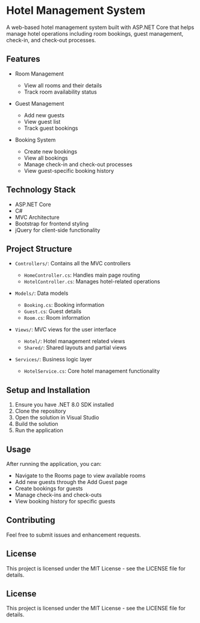 # Hotel Management System

A web-based hotel management system built with ASP.NET Core that helps manage hotel operations including room bookings, guest management, check-in, and check-out processes.

## Features

- Room Management
  - View all rooms and their details
  - Track room availability status

- Guest Management
  - Add new guests
  - View guest list
  - Track guest bookings

- Booking System
  - Create new bookings
  - View all bookings
  - Manage check-in and check-out processes
  - View guest-specific booking history

## Technology Stack

- ASP.NET Core
- C#
- MVC Architecture
- Bootstrap for frontend styling
- jQuery for client-side functionality

## Project Structure

- `Controllers/`: Contains all the MVC controllers
  - `HomeController.cs`: Handles main page routing
  - `HotelController.cs`: Manages hotel-related operations

- `Models/`: Data models
  - `Booking.cs`: Booking information
  - `Guest.cs`: Guest details
  - `Room.cs`: Room information

- `Views/`: MVC views for the user interface
  - `Hotel/`: Hotel management related views
  - `Shared/`: Shared layouts and partial views

- `Services/`: Business logic layer
  - `HotelService.cs`: Core hotel management functionality

## Setup and Installation

1. Ensure you have .NET 8.0 SDK installed
2. Clone the repository
3. Open the solution in Visual Studio
4. Build the solution
5. Run the application

## Usage

After running the application, you can:
- Navigate to the Rooms page to view available rooms
- Add new guests through the Add Guest page
- Create bookings for guests
- Manage check-ins and check-outs
- View booking history for specific guests

## Contributing

Feel free to submit issues and enhancement requests.

## License

This project is licensed under the MIT License - see the LICENSE file for details.

## License

This project is licensed under the MIT License - see the LICENSE file for details.
